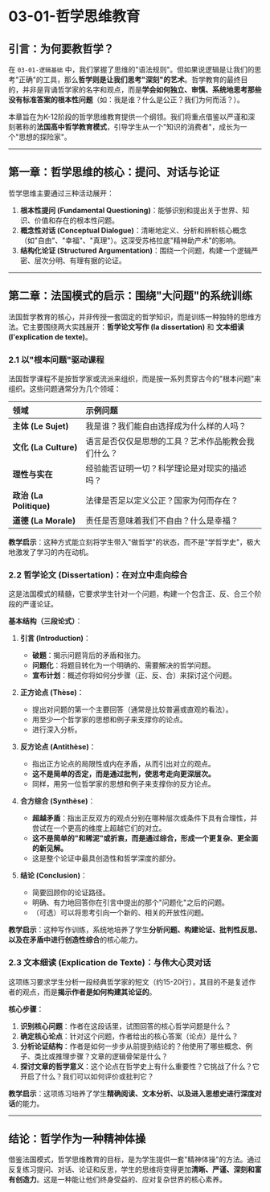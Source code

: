 # 03-01-哲学思维教育

## 引言：为何要教哲学？

在 `03-01-逻辑基础` 中，我们掌握了思维的"语法规则"。但如果说逻辑是让我们的思考"正确"的工具，那么**哲学则是让我们思考"深刻"的艺术**。哲学教育的最终目的，并非是背诵哲学家的名字和观点，而是**学会如何独立、审慎、系统地思考那些没有标准答案的根本性问题**（如：我是谁？什么是公正？我们为何而活？）。

本章旨在为K-12阶段的哲学思维教育提供一个纲领。我们将重点借鉴以严谨和深刻著称的**法国高中哲学教育模式**，引导学生从一个"知识的消费者"，成长为一个"思想的探险家"。

---

## 第一章：哲学思维的核心：提问、对话与论证

哲学思维主要通过三种活动展开：

1. **根本性提问 (Fundamental Questioning)**：能够识别和提出关于世界、知识、价值和存在的根本性问题。
2. **概念性对话 (Conceptual Dialogue)**：清晰地定义、分析和辨析核心概念（如"自由"、"幸福"、"真理"）。这深受苏格拉底"精神助产术"的影响。
3. **结构化论证 (Structured Argumentation)**：围绕一个问题，构建一个逻辑严密、层次分明、有理有据的论证。

---

## 第二章：法国模式的启示：围绕"大问题"的系统训练

法国哲学教育的核心，并非传授一套固定的哲学知识，而是训练一种独特的思维方法。它主要围绕两大实践展开：**哲学论文写作 (la dissertation)** 和 **文本细读 (l'explication de texte)**。

### 2.1 以"根本问题"驱动课程

法国哲学课程不是按哲学家或流派来组织，而是按一系列贯穿古今的"根本问题"来组织。这些问题通常分为几个领域：

| **领域** | **示例问题** |
| :--- | :--- |
| **主体 (Le Sujet)** | 我是谁？我们能自由选择成为什么样的人吗？ |
| **文化 (La Culture)** | 语言是否仅仅是思想的工具？艺术作品能教会我们什么？ |
| **理性与实在** | 经验能否证明一切？科学理论是对现实的描述吗？ |
| **政治 (La Politique)** | 法律是否足以定义公正？国家为何而存在？ |
| **道德 (La Morale)** | 责任是否意味着我们不自由？什么是幸福？ |

**教学启示**：这种方式能立刻将学生带入"做哲学"的状态，而不是"学哲学史"，极大地激发了学习的内在动机。

### 2.2 哲学论文 (Dissertation)：在对立中走向综合

这是法国模式的精髓，它要求学生针对一个问题，构建一个包含正、反、合三个阶段的严谨论证。

**基本结构（三段论式）**：

1. **引言 (Introduction)**：
    * **破题**：揭示问题背后的矛盾和张力。
    * **问题化**：将题目转化为一个明确的、需要解决的哲学问题。
    * **宣布计划**：概述你将如何分步骤（正、反、合）来探讨这个问题。

2. **正方论点 (Thèse)**：
    * 提出对问题的第一个主要回答（通常是比较普遍或直观的看法）。
    * 用至少一个哲学家的思想和例子来支撑你的论点。
    * 进行深入分析。

3. **反方论点 (Antithèse)**：
    * 指出正方论点的局限性或内在矛盾，从而引出对立的观点。
    * **这不是简单的否定，而是通过批判，使思考走向更深层次。**
    * 同样，用另一位哲学家的思想和例子来支撑你的反方论点。

4. **合方综合 (Synthèse)**：
    * **超越矛盾**：指出正反双方的观点分别在哪种层次或条件下具有合理性，并尝试在一个更高的维度上超越它们的对立。
    * **这不是简单的"和稀泥"或折衷，而是通过综合，形成一个更复杂、更全面的新见解。**
    * 这是整个论证中最具创造性和哲学深度的部分。

5. **结论 (Conclusion)**：
    * 简要回顾你的论证路径。
    * 明确、有力地回答你在引言中提出的那个"问题化"之后的问题。
    * （可选）可以将思考引向一个新的、相关的开放性问题。

**教学启示**：这种写作训练，系统地培养了学生**分析问题、构建论证、批判性反思、以及在矛盾中进行创造性综合**的核心能力。

### 2.3 文本细读 (Explication de Texte)：与伟大心灵对话

这项练习要求学生分析一段经典哲学家的短文（约15-20行），其目的不是复述作者的观点，而是**揭示作者是如何构建其论证的**。

**核心步骤**：

1. **识别核心问题**：作者在这段话里，试图回答的核心哲学问题是什么？
2. **确定核心论点**：针对这个问题，作者给出的核心答案（论点）是什么？
3. **分析论证结构**：作者是如何一步步从前提到结论的？他使用了哪些概念、例子、类比或推理步骤？文章的逻辑骨架是什么？
4. **探讨文章的哲学意义**：这个论点在哲学史上有什么重要性？它挑战了什么？它开启了什么？我们可以如何评价或批判它？

**教学启示**：这项练习培养了学生**精确阅读、文本分析、以及进入思想史进行深度对话**的能力。

---

## 结论：哲学作为一种精神体操

借鉴法国模式，哲学思维教育的目标，是为学生提供一套"精神体操"的方法。通过反复练习提问、对话、论证和反思，学生的思维将变得更加**清晰、严谨、深刻和富有创造力**。这是一种能让他们终身受益的、应对复杂世界的核心素养。
